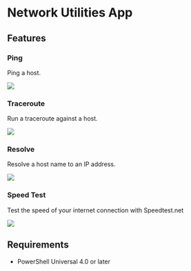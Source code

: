 # Network Utilities App

## Features

### Ping

Ping a host. 

![](https://raw.githubusercontent.com/ironmansoftware/scripts/main/Apps/PowerShell/NetworkUtilities/ping.png)

### Traceroute

Run a traceroute against a host.

![](https://raw.githubusercontent.com/ironmansoftware/scripts/main/Apps/PowerShell/NetworkUtilities/traceroute.png)

### Resolve

Resolve a host name to an IP address.

![](https://raw.githubusercontent.com/ironmansoftware/scripts/main/Apps/PowerShell/NetworkUtilities/resolve.png)

### Speed Test 

Test the speed of your internet connection with Speedtest.net

![](https://raw.githubusercontent.com/ironmansoftware/scripts/main/Apps/PowerShell/NetworkUtilities/speed.png)

## Requirements

- PowerShell Universal 4.0 or later